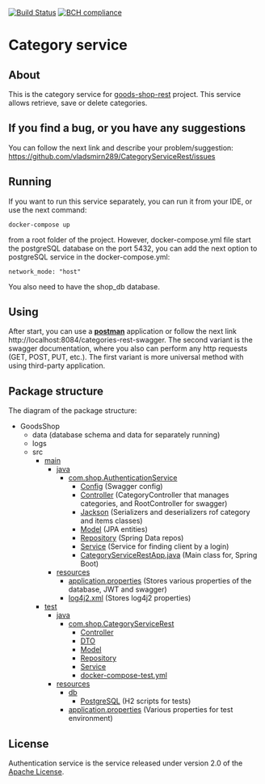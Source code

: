 [![Build Status](https://travis-ci.org/vladsmirn289/CategoryServiceRest.svg?branch=master)](https://travis-ci.org/github/vladsmirn289/CategoryServiceRest)
[![BCH compliance](https://bettercodehub.com/edge/badge/vladsmirn289/CategoryServiceRest?branch=master)](https://bettercodehub.com/)
# Category service

## About
This is the category service for [goods-shop-rest] project. This service allows retrieve, save or delete categories.

## If you find a bug, or you have any suggestions
You can follow the next link and describe your problem/suggestion: https://github.com/vladsmirn289/CategoryServiceRest/issues

## Running
If you want to run this service separately, you can run it from your IDE, or use the next command:
```shell script
docker-compose up
```
from a root folder of the project. However, docker-compose.yml file start the postgreSQL database on the port
5432, you can add the next option to postgreSQL service in the docker-compose.yml:
```shell script
network_mode: "host"
```
You also need to have the shop_db database.

## Using
After start, you can use a **[postman]** application or follow the next link http://localhost:8084/categories-rest-swagger.
The second variant is the swagger documentation, where you also can perform any http requests (GET, POST, PUT, etc.).
The first variant is more universal method with using third-party application.

## Package structure
The diagram of the package structure:
*   GoodsShop
    *   data (database schema and data for separately running)
    *   logs
    *   src
        *   [main]
            *   [java]
                *   [com.shop.AuthenticationService]
                    *   [Config] (Swagger config)
                    *   [Controller] (CategoryController that manages categories, and RootController for swagger)
                    *   [Jackson] (Serializers and deserializers rof category and items classes)
                    *   [Model] (JPA entities)
                    *   [Repository] (Spring Data repos)
                    *   [Service] (Service for finding client by a login)
                    *   [CategoryServiceRestApp.java] (Main class for, Spring Boot)
            *   [resources]
                *   [application.properties] (Stores various properties of the database, JWT and swagger)
                *   [log4j2.xml] (Stores log4j2 properties)
        *   [test]
            *   [java][java2]
                *   [com.shop.CategoryServiceRest][comInTest]
                    *   [Controller][ControllerTest]
                    *   [DTO][DTOTest]
                    *   [Model][ModelTest]
                    *   [Repository][RepoTest]
                    *   [Service][ServiceTest]
                    *   [docker-compose-test.yml]
            *   [resources][testRes]
                *   [db][testDb]
                    *   [PostgreSQL] (H2 scripts for tests)
                *   [application.properties][application-test.properties] (Various properties for test environment)

## License
Authentication service is the service released under version 2.0 of the [Apache License](https://www.apache.org/licenses/LICENSE-2.0).

[goods-shop-rest]: https://github.com/vladsmirn289/GoodsShopRest
[postman]: https://www.postman.com/

[main]: ./src/main
[java]: ./src/main/java
[com.shop.AuthenticationService]: ./src/main/java/com/shop/CategoryServiceRest
[Config]: ./src/main/java/com/shop/CategoryServiceRest/Config
[Controller]: ./src/main/java/com/shop/CategoryServiceRest/Controller
[Jackson]: ./src/main/java/com/shop/CategoryServiceRest/Jackson
[Model]: ./src/main/java/com/shop/CategoryServiceRest/Model
[Repository]: ./src/main/java/com/shop/CategoryServiceRest/Repository
[Service]: ./src/main/java/com/shop/CategoryServiceRest/Service
[CategoryServiceRestApp.java]: ./src/main/java/com/shop/CategoryServiceRest/CategoryServiceRestApp.java

[resources]: ./src/main/resources
[application.properties]: ./src/main/resources/application.properties
[log4j2.xml]: ./src/main/resources/log4j2.xml

[test]: ./src/test
[testRes]: ./src/test/resources
[testDb]: ./src/test/resources/db
[PostgreSQL]: ./src/test/resources/db/PostgreSQL
[application-test.properties]: ./src/test/resources/application.properties
[java2]: ./src/test/java
[comInTest]: ./src/test/java/com/shop/CategoryServiceRest
[ControllerTest]: ./src/test/java/com/shop/CategoryServiceRest/Controller
[DTOTest]: ./src/test/java/com/shop/CategoryServiceRest/DTO
[ModelTest]: ./src/test/java/com/shop/CategoryServiceRest/Model
[RepoTest]: ./src/test/java/com/shop/CategoryServiceRest/Repository
[ServiceTest]: ./src/test/java/com/shop/CategoryServiceRest/Service
[docker-compose-test.yml]: ./src/test/java/com/shop/CategoryServiceRest/docker-compose-test.yml
